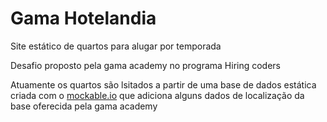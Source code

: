 # Gama Hotelandia
Site estático de quartos para alugar por temporada

Desafio proposto pela gama academy no programa Hiring coders

Atuamente os quartos são lsitados a partir de uma base de dados estática criada com o [mockable.io](https://www.mockable.io/) que adiciona alguns dados de localização da base oferecida pela gama academy
